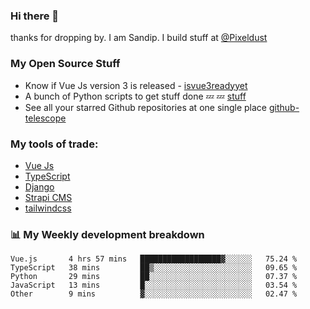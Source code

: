 ### Hi there 👋

thanks for dropping by.
I am Sandip. I build stuff at [@Pixeldust](github.com/pixeldust-in/)

###  **My Open Source Stuff**

 - Know if Vue Js version 3 is released -  [isvue3readyyet](https://github.com/sandiprb/isvue3readyyet)
 - A bunch of Python scripts to get stuff done 💤 💤 [stuff](https://github.com/sandiprb/stuff)
 - See all your starred Github repositories at one single place [github-telescope](https://github.com/sandiprb/github-telescope)



###  **My tools of trade:**
 - [Vue Js](https://github.com/vuejs/vue/)
 - [TypeScript](https://github.com/microsoft/TypeScript)
 - [Django](github.com/django/django)
 - [Strapi CMS](github.com/strapi/strapi)
 - [tailwindcss](https://github.com/tailwindlabs/tailwindcss)


###  📊 **My Weekly development breakdown**
<!--START_SECTION:waka-->
```text
Vue.js       4 hrs 57 mins   ██████████████████▓░░░░░░   75.24 % 
TypeScript   38 mins         ██▒░░░░░░░░░░░░░░░░░░░░░░   09.65 % 
Python       29 mins         ██░░░░░░░░░░░░░░░░░░░░░░░   07.37 % 
JavaScript   13 mins         █░░░░░░░░░░░░░░░░░░░░░░░░   03.54 % 
Other        9 mins          ▓░░░░░░░░░░░░░░░░░░░░░░░░   02.47 % 
```
<!--END_SECTION:waka-->
